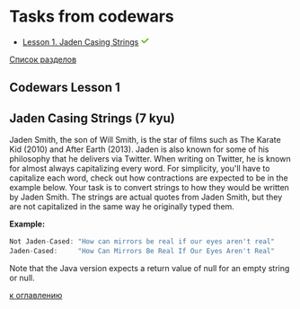 # Tasks from codewars

+ [Lesson 1. Jaden Casing Strings](#Сodewars-Lesson-1) ![icon][done]



[Список разделов](README.md)

[done]:src/main/resources/image/done.png

## Сodewars Lesson 1

Jaden Casing Strings (7 kyu)
-
Jaden Smith, the son of Will Smith, is the star of films such as The Karate Kid (2010) and After Earth (2013). 
Jaden is also known for some of his philosophy that he delivers via Twitter. When writing on Twitter, he is known for 
almost always capitalizing every word. For simplicity, you'll have to capitalize each word, check out how contractions 
are expected to be in the example below. Your task is to convert strings to how they would be written by Jaden Smith. 
The strings are actual quotes from Jaden Smith, but they are not capitalized in the same way he originally typed them.

**Example:**
```java
Not Jaden-Cased: "How can mirrors be real if our eyes aren't real"
Jaden-Cased:     "How Can Mirrors Be Real If Our Eyes Aren't Real"
```
Note that the Java version expects a return value of null for an empty string or null.

[к оглавлению](#Tasks-from-codewars) 
